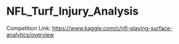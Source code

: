 # NFL_Turf_Injury_Analysis
Competition Link: https://www.kaggle.com/c/nfl-playing-surface-analytics/overview
